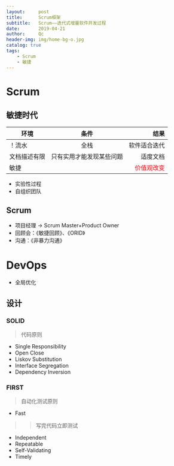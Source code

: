```yaml
---
layout:     post
title:      Scrum框架
subtitle:   Scrum——迭代式增量软件开发过程
date:       2019-04-21
author:     Qc
header-img: img/home-bg-o.jpg
catalog: true
tags:
    - Scrum
    - 敏捷
---
```


# Scrum
## **<font face='黑体'>敏捷时代</font>**

| 环境         |           条件           |                                结果 |
| ------------ | :----------------------: | ----------------------------------: |
| ！流水       |           全栈           |                        软件适合迭代 |
| 文档描述有限 | 只有实用才能发现某些问题 |                            适度文档 |
| 敏捷         |                          | <font color='red'>价值观改变</font> |

* 实验性过程
* 自组织团队

## Scrum
* 项目经理 -> Scrum Master+Product Owner
* 回顾会：《敏捷回顾》、《ORID》
* 沟通：《非暴力沟通》

# DevOps
* 全局优化

## 设计

### SOLID
> 代码原则
* Single Responsibility
* Open Close
* Liskov Substitution
* Interface Segregation
* Dependency Inversion

### FIRST
> 自动化测试原则
* Fast
>> 写完代码立即测试
* Independent
* Repeatable
* Self-Validating
* Timely